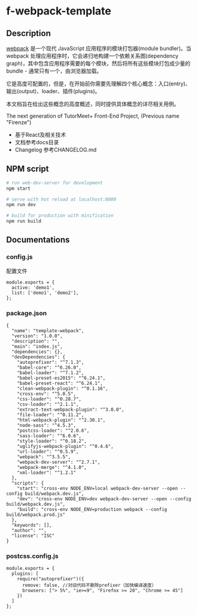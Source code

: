 # f-webpack-template

## Description

[webpack](https://doc.webpack-china.org/) 是一个现代 JavaScript 应用程序的模块打包器(module bundler)。当 webpack 处理应用程序时，它会递归地构建一个依赖关系图(dependency graph)，其中包含应用程序需要的每个模块，然后将所有这些模块打包成少量的 bundle - 通常只有一个，由浏览器加载。

它是高度可配置的，但是，在开始前你需要先理解四个核心概念：入口(entry)、输出(output)、loader、插件(plugins)。

本文档旨在给出这些概念的高度概述，同时提供具体概念的详尽相关用例。

The next generation of TutorMeet+ Front-End Project, (Previous name "Firenze")

* 基于React及相关技术
* 文档参考docs目录
* Changelog 参考CHANGELOG.md

## NPM script

``` bash
# run web-dev-server for development
npm start

# serve with hot reload at localhost:8080
npm run dev

# build for production with minification
npm run build
```

## Documentations

### config.js

配置文件

```
module.exports = {
  active: 'demo1',
  list: ['demo1', 'demo2'],
};
```

### package.json

```
{
  "name": "template-webpack",
  "version": "1.0.0",
  "description": "",
  "main": "index.js",
  "dependencies": {},
  "devDependencies": {
    "autoprefixer": "^7.1.3",
    "babel-core": "^6.26.0",
    "babel-loader": "^7.1.2",
    "babel-preset-es2015": "^6.24.1",
    "babel-preset-react": "^6.24.1",
    "clean-webpack-plugin": "^0.1.16",
    "cross-env": "^5.0.5",
    "css-loader": "^0.28.7",
    "csv-loader": "^2.1.1",
    "extract-text-webpack-plugin": "^3.0.0",
    "file-loader": "^0.11.2",
    "html-webpack-plugin": "^2.30.1",
    "node-sass": "^4.5.3",
    "postcss-loader": "^2.0.6",
    "sass-loader": "^6.0.6",
    "style-loader": "^0.18.2",
    "uglifyjs-webpack-plugin": "^0.4.6",
    "url-loader": "^0.5.9",
    "webpack": "^3.5.5",
    "webpack-dev-server": "^2.7.1",
    "webpack-merge": "^4.1.0",
    "xml-loader": "^1.2.1"
  },
  "scripts": {
    "start": "cross-env NODE_ENV=local webpack-dev-server --open --config build/webpack.dev.js",
    "dev": "cross-env NODE_ENV=dev webpack-dev-server --open --config build/webpack.dev.js",
    "build": "cross-env NODE_ENV=production webpack --config build/webpack.prod.js"
  },
  "keywords": [],
  "author": "",
  "license": "ISC"
}

```

### postcss.config.js

```
module.exports = {
  plugins: [
    require("autoprefixer")({
      remove: false, //对旧代码不删除prefixer（加快编译速度）
      browsers: ["> 5%", "ie>=9", "Firefox >= 20", "Chrome >= 45"]
    })
  ]
};
```

